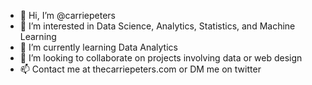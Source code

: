 - 👋 Hi, I’m @carriepeters
- 👀 I’m interested in Data Science, Analytics, Statistics, and Machine Learning
- 🌱 I’m currently learning Data Analytics
- 💞️ I’m looking to collaborate on projects involving data or web design
- 📫 Contact me at thecarriepeters.com or DM me on twitter

<!---
carriepeters/carriepeters is a ✨ special ✨ repository because its `README.md` (this file) appears on your GitHub profile.
You can click the Preview link to take a look at your changes.
--->
